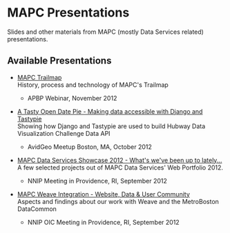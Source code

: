 
# MAPC Presentations

Slides and other materials from MAPC (mostly Data Services related) presentations.

## Available Presentations

* [MAPC Trailmap](http://mapc.github.com/presentations/trailmap/)  
History, process and technology of MAPC's Trailmap
	* APBP Webinar, November 2012

* [A Tasty Open Date Pie - Making data accessible with Django and Tastypie](http://mapc.github.com/presentations/data-api/)  
Showing how Django and Tastypie are used to build Hubway Data Visualization Challenge Data API
	* AvidGeo Meetup Boston, MA, October 2012

* [MAPC Data Services Showcase 2012 - What's we've been up to lately...](http://mapc.github.com/presentations/showcase-2012/)  
A few selected projects out of MAPC Data Services' Web Portfolio 2012.  
    * NNIP Meeting in Providence, RI, September 2012

* [MAPC Weave Integration - Website, Data & User Community](http://mapc.github.com/presentations/mapc-weave/)  
Aspects and findings about our work with Weave and the MetroBoston DataCommon
    * NNIP OIC Meeting in Providence, RI, September 2012